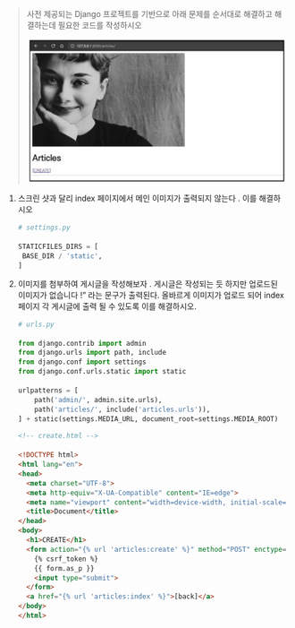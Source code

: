 > 사전 제공되는 Django 프로젝트를 기반으로 아래 문제를 순서대로 해결하고 해결하는데 필요한 코드를 작성하시오
>
> ![image-20210908191635548](0908_workshop.assets/image-20210908191635548.png)

1. 스크린 샷과 달리 index 페이지에서 메인 이미지가 출력되지 않는다 . 이를 해결하시오

   ```python
   # settings.py
   
   STATICFILES_DIRS = [
   	BASE_DIR / 'static',
   ]
   ```

2. 이미지를 첨부하여 게시글을 작성해보자 . 게시글은 작성되는 듯 하지만 업로드된 이미지가 없습니다 !” 라는 문구가 출력된다. 올바르게 이미지가 업로드 되어 index 페이지 각 게시글에 출력 될 수 있도록 이를 해결하시오.

   ```python
   # urls.py
   
   from django.contrib import admin
   from django.urls import path, include
   from django.conf import settings
   from django.conf.urls.static import static
   
   urlpatterns = [
       path('admin/', admin.site.urls),
       path('articles/', include('articles.urls')),
   ] + static(settings.MEDIA_URL, document_root=settings.MEDIA_ROOT)
   ```

   ```html
   <!-- create.html -->
   
   <!DOCTYPE html>
   <html lang="en">
   <head>
     <meta charset="UTF-8">
     <meta http-equiv="X-UA-Compatible" content="IE=edge">
     <meta name="viewport" content="width=device-width, initial-scale=1.0">
     <title>Document</title>
   </head>
   <body>
     <h1>CREATE</h1>
     <form action="{% url 'articles:create' %}" method="POST" enctype="multipart/form-data">
       {% csrf_token %}
       {{ form.as_p }}
       <input type="submit">
     </form>
     <a href="{% url 'articles:index' %}">[back]</a>
   </body>
   </html>
   ```

   